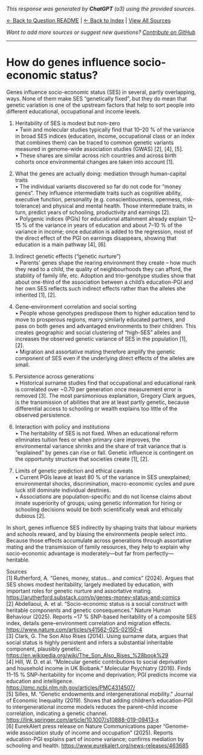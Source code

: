 <!-- 
Generated by: chatgpt
Model: o3
Prompt type: sources
Generated at: 2025-06-12T20:53:04.276948
-->

*This response was generated by **ChatGPT** (o3) using the provided sources.*

[← Back to Question README](README.md) | [← Back to Index](../README.md) | [View All Sources](../allsources.md)

*Want to add more sources or suggest new questions? [Contribute on GitHub](https://github.com/justinwest/SuggestedSources)*

---

# How do genes influence socio-economic status?

Genes influence socio-economic status (SES) in several, partly overlapping, ways.  None of them make SES “genetically fixed”, but they do mean that genetic variation is one of the upstream factors that help to sort people into different educational, occupational and income levels.

1. Heritability of SES is modest but non-zero  
   • Twin and molecular studies typically find that 10–20 % of the variance in broad SES indices (education, income, occupational class or an index that combines them) can be traced to common genetic variants measured in genome-wide association studies (GWAS) [2], [4], [5].  
   • These shares are similar across rich countries and across birth cohorts once environmental changes are taken into account [1].

2. What the genes are actually doing: mediation through human-capital traits  
   • The individual variants discovered so far do not code for “money genes”. They influence intermediate traits such as cognitive ability, executive function, personality (e.g. conscientiousness, openness, risk-tolerance) and physical and mental health.  Those intermediate traits, in turn, predict years of schooling, productivity and earnings [2].  
   • Polygenic indices (PGIs) for educational attainment already explain 12–15 % of the variance in years of education and about 7–10 % of the variance in income; once education is added to the regression, most of the direct effect of the PGI on earnings disappears, showing that education is a main pathway [4], [6].

3. Indirect genetic effects (“genetic nurture”)  
   • Parents’ genes shape the rearing environment they create – how much they read to a child, the quality of neighbourhoods they can afford, the stability of family life, etc.  Adoption and trio-genotype studies show that about one-third of the association between a child’s education-PGI and her own SES reflects such indirect effects rather than the alleles she inherited [1], [2].

4. Gene–environment correlation and social sorting  
   • People whose genotypes predispose them to higher education tend to move to prosperous regions, marry similarly educated partners, and pass on both genes and advantaged environments to their children.  This creates geographic and social clustering of “high-SES” alleles and increases the observed genetic variance of SES in the population [1], [2].  
   • Migration and assortative mating therefore amplify the genetic component of SES even if the underlying direct effects of the alleles are small.

5. Persistence across generations  
   • Historical surname studies find that occupational and educational rank is correlated over ~0.70 per generation once measurement error is removed [3].  The most parsimonious explanation, Gregory Clark argues, is the transmission of abilities that are at least partly genetic, because differential access to schooling or wealth explains too little of the observed persistence.

6. Interaction with policy and institutions  
   • The heritability of SES is not fixed.  When an educational reform eliminates tuition fees or when primary care improves, the environmental variance shrinks and the share of trait variance that is “explained” by genes can rise or fall.  Genetic influence is contingent on the opportunity structure that societies create [1], [2].

7. Limits of genetic prediction and ethical caveats  
   • Current PGIs leave at least 80 % of the variance in SES unexplained; environmental shocks, discrimination, macro-economic cycles and pure luck still dominate individual destinies.  
   • Associations are population-specific and do not license claims about innate superiority of groups; using genetic information for hiring or schooling decisions would be both scientifically weak and ethically dubious [2].

In short, genes influence SES indirectly by shaping traits that labour markets and schools reward, and by biasing the environments people select into.  Because those effects accumulate across generations through assortative mating and the transmission of family resources, they help to explain why socio-economic advantage is moderately—but far from perfectly—heritable.

Sources  
[1] Rutherford, A. “Genes, money, status… and comics” (2024). Argues that SES shows modest heritability, largely mediated by education, with important roles for genetic nurture and assortative mating. https://arutherford.substack.com/p/genes-money-status-and-comics  
[2] Abdellaoui, A. et al. “Socio-economic status is a social construct with heritable components and genetic consequences.” Nature Human Behaviour (2025). Reports ~17 % SNP-based heritability of a composite SES index, details gene–environment correlation and migration effects. https://www.nature.com/articles/s41562-025-02150-4  
[3] Clark, G. The Son Also Rises (2014). Using surname data, argues that social status is highly persistent and infers a substantial inheritable component, plausibly genetic. https://en.wikipedia.org/wiki/The_Son_Also_Rises_%28book%29  
[4] Hill, W. D. et al. “Molecular genetic contributions to social deprivation and household income in UK Biobank.” Molecular Psychiatry (2016). Finds 11–15 % SNP-heritability for income and deprivation; PGI predicts income via education and intelligence. https://pmc.ncbi.nlm.nih.gov/articles/PMC4314507/  
[5] Silles, M. “Genetic endowments and intergenerational mobility.” Journal of Economic Inequality (2019). Shows that adding children’s education-PGI to intergenerational income models reduces the parent–child income correlation, indicating a genetic channel. https://link.springer.com/article/10.1007/s10888-019-09413-x  
[6] EurekAlert press release on Nature Communications paper “Genome-wide association study of income and occupation” (2025). Reports education-PGI explains part of income variance; confirms mediation by schooling and health. https://www.eurekalert.org/news-releases/463685